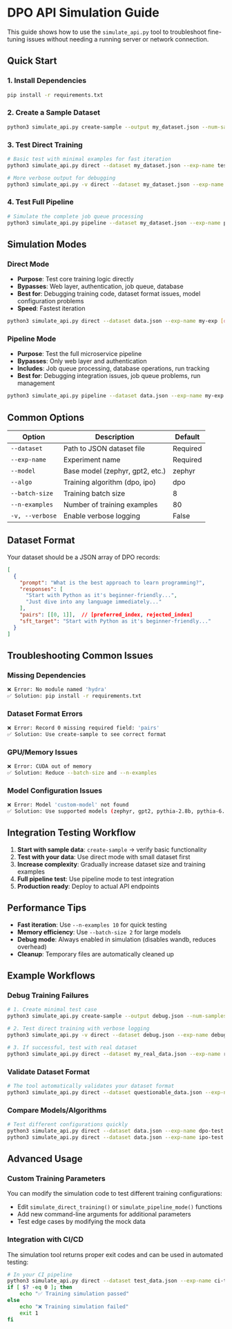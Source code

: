 # DPO API Simulation Guide

This guide shows how to use the `simulate_api.py` tool to troubleshoot fine-tuning issues without needing a running server or network connection.

## Quick Start

### 1. Install Dependencies
```bash
pip install -r requirements.txt
```

### 2. Create a Sample Dataset
```bash
python3 simulate_api.py create-sample --output my_dataset.json --num-samples 5
```

### 3. Test Direct Training
```bash
# Basic test with minimal examples for fast iteration
python3 simulate_api.py direct --dataset my_dataset.json --exp-name test-run --n-examples 10

# More verbose output for debugging
python3 simulate_api.py -v direct --dataset my_dataset.json --exp-name debug-run --n-examples 10
```

### 4. Test Full Pipeline
```bash
# Simulate the complete job queue processing
python3 simulate_api.py pipeline --dataset my_dataset.json --exp-name pipeline-test --n-examples 10
```

## Simulation Modes

### Direct Mode
- **Purpose**: Test core training logic directly
- **Bypasses**: Web layer, authentication, job queue, database
- **Best for**: Debugging training code, dataset format issues, model configuration problems
- **Speed**: Fastest iteration

```bash
python3 simulate_api.py direct --dataset data.json --exp-name my-exp [options]
```

### Pipeline Mode  
- **Purpose**: Test the full microservice pipeline
- **Bypasses**: Only web layer and authentication 
- **Includes**: Job queue processing, database operations, run tracking
- **Best for**: Debugging integration issues, job queue problems, run management

```bash
python3 simulate_api.py pipeline --dataset data.json --exp-name my-exp [options]
```

## Common Options

| Option | Description | Default |
|--------|-------------|---------|
| `--dataset` | Path to JSON dataset file | Required |
| `--exp-name` | Experiment name | Required |
| `--model` | Base model (zephyr, gpt2, etc.) | zephyr |
| `--algo` | Training algorithm (dpo, ipo) | dpo |
| `--batch-size` | Training batch size | 8 |
| `--n-examples` | Number of training examples | 80 |
| `-v, --verbose` | Enable verbose logging | False |

## Dataset Format

Your dataset should be a JSON array of DPO records:

```json
[
  {
    "prompt": "What is the best approach to learn programming?",
    "responses": [
      "Start with Python as it's beginner-friendly...",
      "Just dive into any language immediately..."
    ],
    "pairs": [[0, 1]],  // [preferred_index, rejected_index]
    "sft_target": "Start with Python as it's beginner-friendly..."
  }
]
```

## Troubleshooting Common Issues

### Missing Dependencies
```bash
❌ Error: No module named 'hydra'
✅ Solution: pip install -r requirements.txt
```

### Dataset Format Errors
```bash
❌ Error: Record 0 missing required field: 'pairs'
✅ Solution: Use create-sample to see correct format
```

### GPU/Memory Issues
```bash
❌ Error: CUDA out of memory
✅ Solution: Reduce --batch-size and --n-examples
```

### Model Configuration Issues
```bash
❌ Error: Model 'custom-model' not found
✅ Solution: Use supported models (zephyr, gpt2, pythia-2.8b, pythia-6.9b)
```

## Integration Testing Workflow

1. **Start with sample data**: `create-sample` → verify basic functionality
2. **Test with your data**: Use direct mode with small dataset first
3. **Increase complexity**: Gradually increase dataset size and training examples  
4. **Full pipeline test**: Use pipeline mode to test integration
5. **Production ready**: Deploy to actual API endpoints

## Performance Tips

- **Fast iteration**: Use `--n-examples 10` for quick testing
- **Memory efficiency**: Use `--batch-size 2` for large models
- **Debug mode**: Always enabled in simulation (disables wandb, reduces overhead)
- **Cleanup**: Temporary files are automatically cleaned up

## Example Workflows

### Debug Training Failures
```bash
# 1. Create minimal test case
python3 simulate_api.py create-sample --output debug.json --num-samples 2

# 2. Test direct training with verbose logging
python3 simulate_api.py -v direct --dataset debug.json --exp-name debug --n-examples 5

# 3. If successful, test with real dataset
python3 simulate_api.py direct --dataset my_real_data.json --exp-name real-test --n-examples 20
```

### Validate Dataset Format
```bash
# The tool automatically validates your dataset format
python3 simulate_api.py direct --dataset questionable_data.json --exp-name validate-only --n-examples 1
```

### Compare Models/Algorithms
```bash
# Test different configurations quickly
python3 simulate_api.py direct --dataset data.json --exp-name dpo-test --algo dpo --n-examples 10
python3 simulate_api.py direct --dataset data.json --exp-name ipo-test --algo ipo --n-examples 10
```

## Advanced Usage

### Custom Training Parameters
You can modify the simulation code to test different training configurations:
- Edit `simulate_direct_training()` or `simulate_pipeline_mode()` functions
- Add new command-line arguments for additional parameters
- Test edge cases by modifying the mock data

### Integration with CI/CD
The simulation tool returns proper exit codes and can be used in automated testing:
```bash
# In your CI pipeline
python3 simulate_api.py direct --dataset test_data.json --exp-name ci-test --n-examples 5
if [ $? -eq 0 ]; then
    echo "✅ Training simulation passed"
else
    echo "❌ Training simulation failed"
    exit 1
fi
```